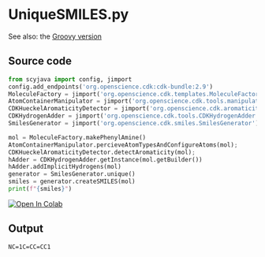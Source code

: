 # UniqueSMILES.py
See also: the [Groovy version](https://egonw.github.io/cdkbook/code/UniqueSMILES.code)
## Source code
```python
from scyjava import config, jimport
config.add_endpoints('org.openscience.cdk:cdk-bundle:2.9')
MoleculeFactory = jimport('org.openscience.cdk.templates.MoleculeFactory')
AtomContainerManipulator = jimport('org.openscience.cdk.tools.manipulator.AtomContainerManipulator')
CDKHueckelAromaticityDetector = jimport('org.openscience.cdk.aromaticity.CDKHueckelAromaticityDetector')
CDKHydrogenAdder = jimport('org.openscience.cdk.tools.CDKHydrogenAdder')
SmilesGenerator = jimport('org.openscience.cdk.smiles.SmilesGenerator')

mol = MoleculeFactory.makePhenylAmine()
AtomContainerManipulator.percieveAtomTypesAndConfigureAtoms(mol);
CDKHueckelAromaticityDetector.detectAromaticity(mol);
hAdder = CDKHydrogenAdder.getInstance(mol.getBuilder())
hAdder.addImplicitHydrogens(mol)
generator = SmilesGenerator.unique()
smiles = generator.createSMILES(mol)
print(f"{smiles}")
```
[![Open In Colab](https://colab.research.google.com/assets/colab-badge.svg)](https://colab.research.google.com/github/egonw/chempyformatics/blob/main/docs/nb/UniqueSMILES.ipynb)
## Output
```plain
NC=1C=CC=CC1
```
